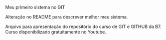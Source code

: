 Meu primeiro sistema no GIT

Alteração no README para descrever melhor meu sistema.

Arquivo para apresentação do repositório do curso de GIT e GITHUB da B7. Curso disponibilizado gratuitamente no Youtube.
